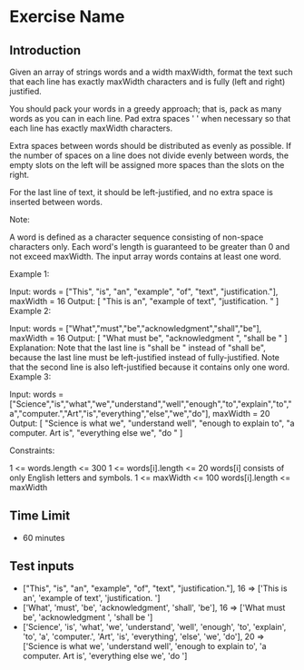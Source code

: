 # Exercise Name

## Introduction

Given an array of strings words and a width maxWidth, format the text such that each line has exactly maxWidth characters and is fully (left and right) justified.

You should pack your words in a greedy approach; that is, pack as many words as you can in each line. Pad extra spaces ' ' when necessary so that each line has exactly maxWidth characters.

Extra spaces between words should be distributed as evenly as possible. If the number of spaces on a line does not divide evenly between words, the empty slots on the left will be assigned more spaces than the slots on the right.

For the last line of text, it should be left-justified, and no extra space is inserted between words.

Note:

A word is defined as a character sequence consisting of non-space characters only.
Each word's length is guaranteed to be greater than 0 and not exceed maxWidth.
The input array words contains at least one word.

Example 1:

Input: words = ["This", "is", "an", "example", "of", "text", "justification."], maxWidth = 16
Output:
[
   "This    is    an",
   "example  of text",
   "justification.  "
]
Example 2:

Input: words = ["What","must","be","acknowledgment","shall","be"], maxWidth = 16
Output:
[
  "What   must   be",
  "acknowledgment  ",
  "shall be        "
]
Explanation: Note that the last line is "shall be    " instead of "shall     be", because the last line must be left-justified instead of fully-justified.
Note that the second line is also left-justified because it contains only one word.
Example 3:

Input: words = ["Science","is","what","we","understand","well","enough","to","explain","to","a","computer.","Art","is","everything","else","we","do"], maxWidth = 20
Output:
[
  "Science  is  what we",
  "understand      well",
  "enough to explain to",
  "a  computer.  Art is",
  "everything  else  we",
  "do                  "
]

Constraints:

1 <= words.length <= 300
1 <= words[i].length <= 20
words[i] consists of only English letters and symbols.
1 <= maxWidth <= 100
words[i].length <= maxWidth

## Time Limit

- 60 minutes

## Test inputs

- ["This", "is", "an", "example", "of", "text", "justification."], 16 => ['This    is    an', 'example  of text', 'justification.  ']
- ['What', 'must', 'be', 'acknowledgment', 'shall', 'be'], 16 => ['What   must   be', 'acknowledgment  ', 'shall be        ']
- ['Science', 'is', 'what', 'we', 'understand', 'well', 'enough', 'to', 'explain', 'to', 'a', 'computer.', 'Art', 'is', 'everything', 'else', 'we', 'do'], 20 => ['Science  is  what we', 'understand      well', 'enough to explain to', 'a  computer.  Art is', 'everything  else  we', 'do                  ']
